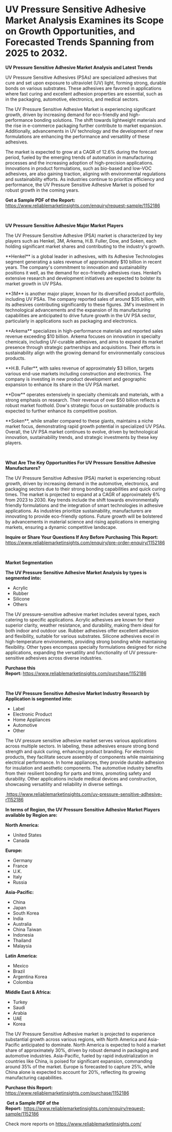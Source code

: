 <p><h1>UV Pressure Sensitive Adhesive Market Analysis Examines its Scope on Growth Opportunities, and Forecasted Trends Spanning from 2025 to 2032.</h1></p><p><strong>UV Pressure Sensitive Adhesive Market Analysis and Latest Trends</strong></p>
<p><p>UV Pressure Sensitive Adhesives (PSAs) are specialized adhesives that cure and set upon exposure to ultraviolet (UV) light, forming strong, durable bonds on various substrates. These adhesives are favored in applications where fast curing and excellent adhesion properties are essential, such as in the packaging, automotive, electronics, and medical sectors. </p><p>The UV Pressure Sensitive Adhesive Market is experiencing significant growth, driven by increasing demand for eco-friendly and high-performance bonding solutions. The shift towards lightweight materials and the rise in e-commerce packaging further contribute to market expansion. Additionally, advancements in UV technology and the development of new formulations are enhancing the performance and versatility of these adhesives.</p><p>The market is expected to grow at a CAGR of 12.6% during the forecast period, fueled by the emerging trends of automation in manufacturing processes and the increasing adoption of high-precision applications. Innovations in product formulations, such as bio-based and low-VOC adhesives, are also gaining traction, aligning with environmental regulations and sustainability efforts. As industries continue to prioritize efficiency and performance, the UV Pressure Sensitive Adhesive Market is poised for robust growth in the coming years.</p></p>
<p><strong>Get a Sample PDF of the Report:&nbsp;</strong> <a href="https://www.reliablemarketinsights.com/enquiry/request-sample/1152186?utm_campaign=2207&utm_medium=2&utm_source=Github&utm_content=ia&utm_term=04042025&utm_id=uv-pressure-sensitive-adhesive">https://www.reliablemarketinsights.com/enquiry/request-sample/1152186</a></p>
<p>&nbsp;</p>
<p><strong>UV Pressure Sensitive Adhesive Major Market Players</strong></p>
<p><p>The UV Pressure Sensitive Adhesive (PSA) market is characterized by key players such as Henkel, 3M, Arkema, H.B. Fuller, Dow, and Soken, each holding significant market shares and contributing to the industry's growth.</p><p>**Henkel** is a global leader in adhesives, with its Adhesive Technologies segment generating a sales revenue of approximately $10 billion in recent years. The company's commitment to innovation and sustainability positions it well, as the demand for eco-friendly adhesives rises. Henkel’s extensive research and development initiatives are expected to bolster its market growth in UV PSAs.</p><p>**3M** is another major player, known for its diversified product portfolio, including UV PSAs. The company reported sales of around $35 billion, with its adhesives contributing significantly to these figures. 3M's investment in technological advancements and the expansion of its manufacturing capabilities are anticipated to drive future growth in the UV PSA sector, particularly in applications such as packaging and electronics.</p><p>**Arkema** specializes in high-performance materials and reported sales revenue exceeding $10 billion. Arkema focuses on innovation in specialty chemicals, including UV-curable adhesives, and aims to expand its market presence through strategic partnerships and acquisitions. Their efforts in sustainability align with the growing demand for environmentally conscious products.</p><p>**H.B. Fuller**, with sales revenue of approximately $3 billion, targets various end-use markets including construction and electronics. The company is investing in new product development and geographic expansion to enhance its share in the UV PSA market.</p><p>**Dow** operates extensively in specialty chemicals and materials, with a strong emphasis on research. Their revenue of over $50 billion reflects a robust market foothold. Dow's strategic focus on sustainable products is expected to further enhance its competitive position.</p><p>**Soken**, while smaller compared to these giants, maintains a niche market focus, demonstrating rapid growth potential in specialized UV PSAs. Overall, the UV PSA market continues to evolve, driven by technological innovation, sustainability trends, and strategic investments by these key players.</p></p>
<p>&nbsp;</p>
<p><strong>What Are The Key Opportunities For UV Pressure Sensitive Adhesive Manufacturers?</strong></p>
<p><p>The UV Pressure Sensitive Adhesive (PSA) market is experiencing robust growth, driven by increasing demand in the automotive, electronics, and packaging sectors due to their strong bonding capabilities and quick curing times. The market is projected to expand at a CAGR of approximately 6% from 2023 to 2030. Key trends include the shift towards environmentally friendly formulations and the integration of smart technologies in adhesive applications. As industries prioritize sustainability, manufacturers are innovating to provide eco-friendly options. Future growth will be bolstered by advancements in material science and rising applications in emerging markets, ensuring a dynamic competitive landscape.</p></p>
<p><strong>Inquire or Share Your Questions If Any Before Purchasing This Report:</strong> <a href="https://www.reliablemarketinsights.com/enquiry/pre-order-enquiry/1152186?utm_campaign=2207&utm_medium=2&utm_source=Github&utm_content=ia&utm_term=04042025&utm_id=uv-pressure-sensitive-adhesive">https://www.reliablemarketinsights.com/enquiry/pre-order-enquiry/1152186</a></p>
<p>&nbsp;</p>
<p><strong>Market Segmentation</strong></p>
<p><strong>The UV Pressure Sensitive Adhesive Market Analysis by types is segmented into:</strong></p>
<p><ul><li>Acrylic</li><li>Rubber</li><li>Silicone</li><li>Others</li></ul></p>
<p><p>The UV pressure-sensitive adhesive market includes several types, each catering to specific applications. Acrylic adhesives are known for their superior clarity, weather resistance, and durability, making them ideal for both indoor and outdoor use. Rubber adhesives offer excellent adhesion and flexibility, suitable for various substrates. Silicone adhesives excel in high-temperature environments, providing strong bonding while maintaining flexibility. Other types encompass specialty formulations designed for niche applications, expanding the versatility and functionality of UV pressure-sensitive adhesives across diverse industries.</p></p>
<p><strong>Purchase this Report:&nbsp;</strong><a href="https://www.reliablemarketinsights.com/purchase/1152186?utm_campaign=2207&utm_medium=2&utm_source=Github&utm_content=ia&utm_term=04042025&utm_id=uv-pressure-sensitive-adhesive">https://www.reliablemarketinsights.com/purchase/1152186</a></p>
<p>&nbsp;</p>
<p><strong>The UV Pressure Sensitive Adhesive Market Industry Research by Application is segmented into:</strong></p>
<p><ul><li>Label</li><li>Electronic Product</li><li>Home Appliances</li><li>Automotive</li><li>Other</li></ul></p>
<p><p>The UV pressure sensitive adhesive market serves various applications across multiple sectors. In labeling, these adhesives ensure strong bond strength and quick curing, enhancing product branding. For electronic products, they facilitate secure assembly of components while maintaining electrical performance. In home appliances, they provide durable adhesion for insulation and aesthetic components. The automotive industry benefits from their resilient bonding for parts and trims, promoting safety and durability. Other applications include medical devices and construction, showcasing versatility and reliability in diverse settings.</p></p>
<p><a href="https://www.reliablemarketinsights.com/uv-pressure-sensitive-adhesive-r1152186?utm_campaign=2207&utm_medium=2&utm_source=Github&utm_content=ia&utm_term=04042025&utm_id=uv-pressure-sensitive-adhesive">&nbsp;https://www.reliablemarketinsights.com/uv-pressure-sensitive-adhesive-r1152186</a></p>
<p><strong>In terms of Region, the UV Pressure Sensitive Adhesive Market Players available by Region are:</strong></p>
<p>
    <p> <strong> North America: </strong>
        <ul>
            <li>United States</li>
            <li>Canada</li>
        </ul>
        </p> 
    <p> <strong> Europe: </strong>
        <ul>
            <li>Germany</li>
            <li>France</li>
            <li>U.K.</li>
            <li>Italy</li>
            <li>Russia</li>
        </ul>
        </p> 
    <p> <strong> Asia-Pacific: </strong>
        <ul>
            <li>China</li>
            <li>Japan</li>
            <li>South Korea</li>
            <li>India</li>
            <li>Australia</li>
            <li>China Taiwan</li>
            <li>Indonesia</li>
            <li>Thailand</li>
            <li>Malaysia</li>
        </ul>
        </p> 
    <p> <strong> Latin America: </strong>
        <ul>
            <li>Mexico</li>
            <li>Brazil</li>
            <li>Argentina Korea</li>
            <li>Colombia</li>
        </ul>
        </p> 
    <p> <strong> Middle East & Africa: </strong>
        <ul>
            <li>Turkey</li>
            <li>Saudi</li>
            <li>Arabia</li>
            <li>UAE</li>
            <li>Korea</li>
        </ul>
    </p>
    </p>
<p><p>The UV Pressure Sensitive Adhesive market is projected to experience substantial growth across various regions, with North America and Asia-Pacific anticipated to dominate. North America is expected to hold a market share of approximately 30%, driven by robust demand in packaging and automotive industries. Asia-Pacific, fueled by rapid industrialization in countries like China, is poised for significant expansion, commanding around 35% of the market. Europe is forecasted to capture 25%, while China alone is expected to account for 20%, reflecting its growing manufacturing capabilities.</p></p>
<p><strong>Purchase this Report: </strong><a href="https://www.reliablemarketinsights.com/purchase/1152186?utm_campaign=2207&utm_medium=2&utm_source=Github&utm_content=ia&utm_term=04042025&utm_id=uv-pressure-sensitive-adhesive">https://www.reliablemarketinsights.com/purchase/1152186</a></p>
<p>&nbsp;<strong>Get a Sample PDF of the Report:&nbsp;&nbsp;</strong><a href="https://www.reliablemarketinsights.com/enquiry/request-sample/1152186?utm_campaign=2207&utm_medium=2&utm_source=Github&utm_content=ia&utm_term=04042025&utm_id=uv-pressure-sensitive-adhesive">https://www.reliablemarketinsights.com/enquiry/request-sample/1152186</a></p>
<p><strong></strong></p>
<p>Check more reports on <a href="https://www.reliablemarketinsights.com/?utm_campaign=2207&utm_medium=2&utm_source=Github&utm_content=ia&utm_term=04042025&utm_id=uv-pressure-sensitive-adhesive">https://www.reliablemarketinsights.com/</a></p>